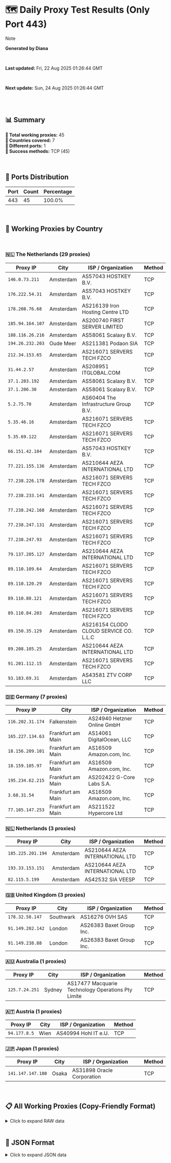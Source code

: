 # 🗺️ Daily Proxy Test Results (Only Port 443)

> [!NOTE]
>
> **Generated by Diana**
>
> <br/>
>
> **Last updated:** Fri, 22 Aug 2025 01:26:44 GMT
>
> <br/>
>
> **Next update:** Sun, 24 Aug 2025 01:26:44 GMT
>
> <br/>

</br>

## 📊 Summary

**🔹 Total working proxies:** 45  
**🔹 Countries covered:** 7  
**🔹 Different ports:** 1  
**🔹 Success methods:** TCP (45)

<br/>

## 🔌 Ports Distribution

| Port | Count | Percentage |
| ---- | ----- | ---------- |
| 443  | 45    | 100.0%     |

<br/>

## 🫧 Working Proxies by Country

<br/>

### 🇳🇱 The Netherlands (29 proxies)

| Proxy IP         | City      | ISP / Organization                     | Method |
| ---------------- | --------- | -------------------------------------- | ------ |
| `146.0.73.211`   | Amsterdam | AS57043 HOSTKEY B.V.                   | TCP    |
| `176.222.54.31`  | Amsterdam | AS57043 HOSTKEY B.V.                   | TCP    |
| `178.208.76.68`  | Amsterdam | AS216139 Iron Hosting Centre LTD       | TCP    |
| `185.94.164.107` | Amsterdam | AS200740 FIRST SERVER LIMITED          | TCP    |
| `188.116.26.216` | Amsterdam | AS58061 Scalaxy B.V.                   | TCP    |
| `194.26.232.203` | Oude Meer | AS211381 Podaon SIA                    | TCP    |
| `212.34.153.65`  | Amsterdam | AS216071 SERVERS TECH FZCO             | TCP    |
| `31.44.2.57`     | Amsterdam | AS208951 ITGLOBAL.COM                  | TCP    |
| `37.1.203.192`   | Amsterdam | AS58061 Scalaxy B.V.                   | TCP    |
| `37.1.206.30`    | Amsterdam | AS58061 Scalaxy B.V.                   | TCP    |
| `5.2.75.70`      | Amsterdam | AS60404 The Infrastructure Group B.V.  | TCP    |
| `5.35.46.16`     | Amsterdam | AS216071 SERVERS TECH FZCO             | TCP    |
| `5.35.69.122`    | Amsterdam | AS216071 SERVERS TECH FZCO             | TCP    |
| `66.151.42.104`  | Amsterdam | AS57043 HOSTKEY B.V.                   | TCP    |
| `77.221.155.136` | Amsterdam | AS210644 AEZA INTERNATIONAL LTD        | TCP    |
| `77.238.226.178` | Amsterdam | AS216071 SERVERS TECH FZCO             | TCP    |
| `77.238.233.141` | Amsterdam | AS216071 SERVERS TECH FZCO             | TCP    |
| `77.238.242.168` | Amsterdam | AS216071 SERVERS TECH FZCO             | TCP    |
| `77.238.247.131` | Amsterdam | AS216071 SERVERS TECH FZCO             | TCP    |
| `77.238.247.93`  | Amsterdam | AS216071 SERVERS TECH FZCO             | TCP    |
| `79.137.205.127` | Amsterdam | AS210644 AEZA INTERNATIONAL LTD        | TCP    |
| `89.110.109.64`  | Amsterdam | AS216071 SERVERS TECH FZCO             | TCP    |
| `89.110.120.29`  | Amsterdam | AS216071 SERVERS TECH FZCO             | TCP    |
| `89.110.80.121`  | Amsterdam | AS216071 SERVERS TECH FZCO             | TCP    |
| `89.110.84.203`  | Amsterdam | AS216071 SERVERS TECH FZCO             | TCP    |
| `89.150.35.129`  | Amsterdam | AS216154 CLODO CLOUD SERVICE CO. L.L.C | TCP    |
| `89.208.105.25`  | Amsterdam | AS210644 AEZA INTERNATIONAL LTD        | TCP    |
| `91.201.112.15`  | Amsterdam | AS216071 SERVERS TECH FZCO             | TCP    |
| `93.183.69.31`   | Amsterdam | AS43581 ZTV CORP LLC                   | TCP    |

### 🇩🇪 Germany (7 proxies)

| Proxy IP         | City              | ISP / Organization          | Method |
| ---------------- | ----------------- | --------------------------- | ------ |
| `116.202.31.174` | Falkenstein       | AS24940 Hetzner Online GmbH | TCP    |
| `165.227.134.63` | Frankfurt am Main | AS14061 DigitalOcean, LLC   | TCP    |
| `18.156.209.101` | Frankfurt am Main | AS16509 Amazon.com, Inc.    | TCP    |
| `18.159.105.97`  | Frankfurt am Main | AS16509 Amazon.com, Inc.    | TCP    |
| `195.234.62.215` | Frankfurt am Main | AS202422 G-Core Labs S.A.   | TCP    |
| `3.68.31.54`     | Frankfurt am Main | AS16509 Amazon.com, Inc.    | TCP    |
| `77.105.147.253` | Frankfurt am Main | AS211522 Hypercore Ltd      | TCP    |

### 🇳🇱 Netherlands (3 proxies)

| Proxy IP          | City      | ISP / Organization              | Method |
| ----------------- | --------- | ------------------------------- | ------ |
| `185.225.201.194` | Amsterdam | AS210644 AEZA INTERNATIONAL LTD | TCP    |
| `193.33.153.151`  | Amsterdam | AS210644 AEZA INTERNATIONAL LTD | TCP    |
| `82.115.5.199`    | Amsterdam | AS42532 SIA VEESP               | TCP    |

### 🇬🇧 United Kingdom (3 proxies)

| Proxy IP         | City      | ISP / Organization       | Method |
| ---------------- | --------- | ------------------------ | ------ |
| `178.32.58.147`  | Southwark | AS16276 OVH SAS          | TCP    |
| `91.149.202.142` | London    | AS26383 Baxet Group Inc. | TCP    |
| `91.149.238.88`  | London    | AS26383 Baxet Group Inc. | TCP    |

### 🇦🇺 Australia (1 proxies)

| Proxy IP       | City   | ISP / Organization                                 | Method |
| -------------- | ------ | -------------------------------------------------- | ------ |
| `125.7.24.251` | Sydney | AS17477 Macquarie Technology Operations Pty Limite | TCP    |

### 🇦🇹 Austria (1 proxies)

| Proxy IP     | City | ISP / Organization   | Method |
| ------------ | ---- | -------------------- | ------ |
| `94.177.8.5` | Wien | AS40994 Hohl IT e.U. | TCP    |

### 🇯🇵 Japan (1 proxies)

| Proxy IP          | City  | ISP / Organization         | Method |
| ----------------- | ----- | -------------------------- | ------ |
| `141.147.147.180` | Osaka | AS31898 Oracle Corporation | TCP    |

<br/>

## 📋 All Working Proxies (Copy-Friendly Format)

<details>
<summary>Click to expand RAW data</summary>

```
125.7.24.251
94.177.8.5
116.202.31.174
165.227.134.63
18.156.209.101
18.159.105.97
195.234.62.215
3.68.31.54
77.105.147.253
141.147.147.180
185.225.201.194
193.33.153.151
82.115.5.199
146.0.73.211
176.222.54.31
178.208.76.68
185.94.164.107
188.116.26.216
194.26.232.203
212.34.153.65
31.44.2.57
37.1.203.192
37.1.206.30
5.2.75.70
5.35.46.16
5.35.69.122
66.151.42.104
77.221.155.136
77.238.226.178
77.238.233.141
77.238.242.168
77.238.247.131
77.238.247.93
79.137.205.127
89.110.109.64
89.110.120.29
89.110.80.121
89.110.84.203
89.150.35.129
89.208.105.25
91.201.112.15
93.183.69.31
178.32.58.147
91.149.202.142
91.149.238.88
```

</details>

<br/>

## 💾 JSON Format

<details>
<summary>Click to expand JSON data</summary>

```json
[
  {
    "ip": "125.7.24.251",
    "port": "443",
    "method": "TCP",
    "country": "Australia",
    "city": "Sydney",
    "as": "AS17477 Macquarie Technology Operations Pty Limited",
    "proxy": "unknown"
  },
  {
    "ip": "94.177.8.5",
    "port": "443",
    "method": "TCP",
    "country": "Austria",
    "city": "Wien",
    "as": "AS40994 Hohl IT e.U.",
    "proxy": true
  },
  {
    "ip": "116.202.31.174",
    "port": "443",
    "method": "TCP",
    "country": "Germany",
    "city": "Falkenstein",
    "as": "AS24940 Hetzner Online GmbH",
    "proxy": "unknown"
  },
  {
    "ip": "165.227.134.63",
    "port": "443",
    "method": "TCP",
    "country": "Germany",
    "city": "Frankfurt am Main",
    "as": "AS14061 DigitalOcean, LLC",
    "proxy": "unknown"
  },
  {
    "ip": "18.156.209.101",
    "port": "443",
    "method": "TCP",
    "country": "Germany",
    "city": "Frankfurt am Main",
    "as": "AS16509 Amazon.com, Inc.",
    "proxy": "unknown"
  },
  {
    "ip": "18.159.105.97",
    "port": "443",
    "method": "TCP",
    "country": "Germany",
    "city": "Frankfurt am Main",
    "as": "AS16509 Amazon.com, Inc.",
    "proxy": "unknown"
  },
  {
    "ip": "195.234.62.215",
    "port": "443",
    "method": "TCP",
    "country": "Germany",
    "city": "Frankfurt am Main",
    "as": "AS202422 G-Core Labs S.A.",
    "proxy": true
  },
  {
    "ip": "3.68.31.54",
    "port": "443",
    "method": "TCP",
    "country": "Germany",
    "city": "Frankfurt am Main",
    "as": "AS16509 Amazon.com, Inc.",
    "proxy": "unknown"
  },
  {
    "ip": "77.105.147.253",
    "port": "443",
    "method": "TCP",
    "country": "Germany",
    "city": "Frankfurt am Main",
    "as": "AS211522 Hypercore Ltd",
    "proxy": "unknown"
  },
  {
    "ip": "141.147.147.180",
    "port": "443",
    "method": "TCP",
    "country": "Japan",
    "city": "Osaka",
    "as": "AS31898 Oracle Corporation",
    "proxy": true
  },
  {
    "ip": "185.225.201.194",
    "port": "443",
    "method": "TCP",
    "country": "Netherlands",
    "city": "Amsterdam",
    "as": "AS210644 AEZA INTERNATIONAL LTD",
    "proxy": "unknown"
  },
  {
    "ip": "193.33.153.151",
    "port": "443",
    "method": "TCP",
    "country": "Netherlands",
    "city": "Amsterdam",
    "as": "AS210644 AEZA INTERNATIONAL LTD",
    "proxy": true
  },
  {
    "ip": "82.115.5.199",
    "port": "443",
    "method": "TCP",
    "country": "Netherlands",
    "city": "Amsterdam",
    "as": "AS42532 SIA VEESP",
    "proxy": "unknown"
  },
  {
    "ip": "146.0.73.211",
    "port": "443",
    "method": "TCP",
    "country": "The Netherlands",
    "city": "Amsterdam",
    "as": "AS57043 HOSTKEY B.V.",
    "proxy": "unknown"
  },
  {
    "ip": "176.222.54.31",
    "port": "443",
    "method": "TCP",
    "country": "The Netherlands",
    "city": "Amsterdam",
    "as": "AS57043 HOSTKEY B.V.",
    "proxy": "unknown"
  },
  {
    "ip": "178.208.76.68",
    "port": "443",
    "method": "TCP",
    "country": "The Netherlands",
    "city": "Amsterdam",
    "as": "AS216139 Iron Hosting Centre LTD",
    "proxy": "unknown"
  },
  {
    "ip": "185.94.164.107",
    "port": "443",
    "method": "TCP",
    "country": "The Netherlands",
    "city": "Amsterdam",
    "as": "AS200740 FIRST SERVER LIMITED",
    "proxy": "unknown"
  },
  {
    "ip": "188.116.26.216",
    "port": "443",
    "method": "TCP",
    "country": "The Netherlands",
    "city": "Amsterdam",
    "as": "AS58061 Scalaxy B.V.",
    "proxy": "unknown"
  },
  {
    "ip": "194.26.232.203",
    "port": "443",
    "method": "TCP",
    "country": "The Netherlands",
    "city": "Oude Meer",
    "as": "AS211381 Podaon SIA",
    "proxy": "unknown"
  },
  {
    "ip": "212.34.153.65",
    "port": "443",
    "method": "TCP",
    "country": "The Netherlands",
    "city": "Amsterdam",
    "as": "AS216071 SERVERS TECH FZCO",
    "proxy": "unknown"
  },
  {
    "ip": "31.44.2.57",
    "port": "443",
    "method": "TCP",
    "country": "The Netherlands",
    "city": "Amsterdam",
    "as": "AS208951 ITGLOBAL.COM",
    "proxy": "unknown"
  },
  {
    "ip": "37.1.203.192",
    "port": "443",
    "method": "TCP",
    "country": "The Netherlands",
    "city": "Amsterdam",
    "as": "AS58061 Scalaxy B.V.",
    "proxy": "unknown"
  },
  {
    "ip": "37.1.206.30",
    "port": "443",
    "method": "TCP",
    "country": "The Netherlands",
    "city": "Amsterdam",
    "as": "AS58061 Scalaxy B.V.",
    "proxy": "unknown"
  },
  {
    "ip": "5.2.75.70",
    "port": "443",
    "method": "TCP",
    "country": "The Netherlands",
    "city": "Amsterdam",
    "as": "AS60404 The Infrastructure Group B.V.",
    "proxy": "unknown"
  },
  {
    "ip": "5.35.46.16",
    "port": "443",
    "method": "TCP",
    "country": "The Netherlands",
    "city": "Amsterdam",
    "as": "AS216071 SERVERS TECH FZCO",
    "proxy": "unknown"
  },
  {
    "ip": "5.35.69.122",
    "port": "443",
    "method": "TCP",
    "country": "The Netherlands",
    "city": "Amsterdam",
    "as": "AS216071 SERVERS TECH FZCO",
    "proxy": "unknown"
  },
  {
    "ip": "66.151.42.104",
    "port": "443",
    "method": "TCP",
    "country": "The Netherlands",
    "city": "Amsterdam",
    "as": "AS57043 HOSTKEY B.V.",
    "proxy": "unknown"
  },
  {
    "ip": "77.221.155.136",
    "port": "443",
    "method": "TCP",
    "country": "The Netherlands",
    "city": "Amsterdam",
    "as": "AS210644 AEZA INTERNATIONAL LTD",
    "proxy": true
  },
  {
    "ip": "77.238.226.178",
    "port": "443",
    "method": "TCP",
    "country": "The Netherlands",
    "city": "Amsterdam",
    "as": "AS216071 SERVERS TECH FZCO",
    "proxy": "unknown"
  },
  {
    "ip": "77.238.233.141",
    "port": "443",
    "method": "TCP",
    "country": "The Netherlands",
    "city": "Amsterdam",
    "as": "AS216071 SERVERS TECH FZCO",
    "proxy": "unknown"
  },
  {
    "ip": "77.238.242.168",
    "port": "443",
    "method": "TCP",
    "country": "The Netherlands",
    "city": "Amsterdam",
    "as": "AS216071 SERVERS TECH FZCO",
    "proxy": "unknown"
  },
  {
    "ip": "77.238.247.131",
    "port": "443",
    "method": "TCP",
    "country": "The Netherlands",
    "city": "Amsterdam",
    "as": "AS216071 SERVERS TECH FZCO",
    "proxy": "unknown"
  },
  {
    "ip": "77.238.247.93",
    "port": "443",
    "method": "TCP",
    "country": "The Netherlands",
    "city": "Amsterdam",
    "as": "AS216071 SERVERS TECH FZCO",
    "proxy": "unknown"
  },
  {
    "ip": "79.137.205.127",
    "port": "443",
    "method": "TCP",
    "country": "The Netherlands",
    "city": "Amsterdam",
    "as": "AS210644 AEZA INTERNATIONAL LTD",
    "proxy": true
  },
  {
    "ip": "89.110.109.64",
    "port": "443",
    "method": "TCP",
    "country": "The Netherlands",
    "city": "Amsterdam",
    "as": "AS216071 SERVERS TECH FZCO",
    "proxy": "unknown"
  },
  {
    "ip": "89.110.120.29",
    "port": "443",
    "method": "TCP",
    "country": "The Netherlands",
    "city": "Amsterdam",
    "as": "AS216071 SERVERS TECH FZCO",
    "proxy": "unknown"
  },
  {
    "ip": "89.110.80.121",
    "port": "443",
    "method": "TCP",
    "country": "The Netherlands",
    "city": "Amsterdam",
    "as": "AS216071 SERVERS TECH FZCO",
    "proxy": "unknown"
  },
  {
    "ip": "89.110.84.203",
    "port": "443",
    "method": "TCP",
    "country": "The Netherlands",
    "city": "Amsterdam",
    "as": "AS216071 SERVERS TECH FZCO",
    "proxy": "unknown"
  },
  {
    "ip": "89.150.35.129",
    "port": "443",
    "method": "TCP",
    "country": "The Netherlands",
    "city": "Amsterdam",
    "as": "AS216154 CLODO CLOUD SERVICE CO. L.L.C",
    "proxy": "unknown"
  },
  {
    "ip": "89.208.105.25",
    "port": "443",
    "method": "TCP",
    "country": "The Netherlands",
    "city": "Amsterdam",
    "as": "AS210644 AEZA INTERNATIONAL LTD",
    "proxy": true
  },
  {
    "ip": "91.201.112.15",
    "port": "443",
    "method": "TCP",
    "country": "The Netherlands",
    "city": "Amsterdam",
    "as": "AS216071 SERVERS TECH FZCO",
    "proxy": "unknown"
  },
  {
    "ip": "93.183.69.31",
    "port": "443",
    "method": "TCP",
    "country": "The Netherlands",
    "city": "Amsterdam",
    "as": "AS43581 ZTV CORP LLC",
    "proxy": "unknown"
  },
  {
    "ip": "178.32.58.147",
    "port": "443",
    "method": "TCP",
    "country": "United Kingdom",
    "city": "Southwark",
    "as": "AS16276 OVH SAS",
    "proxy": "unknown"
  },
  {
    "ip": "91.149.202.142",
    "port": "443",
    "method": "TCP",
    "country": "United Kingdom",
    "city": "London",
    "as": "AS26383 Baxet Group Inc.",
    "proxy": "unknown"
  },
  {
    "ip": "91.149.238.88",
    "port": "443",
    "method": "TCP",
    "country": "United Kingdom",
    "city": "London",
    "as": "AS26383 Baxet Group Inc.",
    "proxy": "unknown"
  }
]
```

</details>
